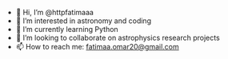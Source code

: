 - 👋 Hi, I’m @httpfatimaaa
- 👀 I’m interested in astronomy and coding
- 🌱 I’m currently learning Python
- 💞️ I’m looking to collaborate on astrophysics research projects
- 📫 How to reach me: fatimaa.omar20@gmail.com

<!---
httpfatimaaa/httpfatimaaa is a ✨ special ✨ repository because its `README.md` (this file) appears on your GitHub profile.
You can click the Preview link to take a look at your changes.
--->

